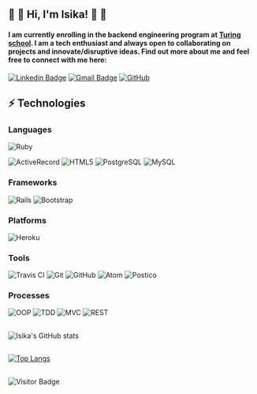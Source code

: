 ## 👋 👋 Hi, I'm Isika! 👋 👋

#### I am currently enrolling in the backend engineering program at [Turing school](https://turing.edu/).  I am a tech enthusiast and always open to collaborating on projects and innovate/disruptive ideas.  Find out more about me and feel free to connect with me here:

[![Linkedin Badge](https://img.shields.io/badge/-isika-blue?style=flat-square&logo=Linkedin&logoColor=white&link=https://www.linkedin.com/in/anirudhemmadi/)](https://www.linkedin.com/in/isika/)
[![Gmail Badge](https://img.shields.io/badge/-isika.powers@gmail.com-c14438?style=flat-square&logo=Gmail&logoColor=white&link=mailto:kanna6501@gmail.com)](mailto:isika.powers@gmail.com)
<a href="https://github.com/isikapowers" target="_blank"><img alt="GitHub" src="https://img.shields.io/badge/-@isikapowers-181717?style=flat-square&logo=GitHub&logoColor=white"></a>

## ⚡ Technologies

### Languages

![Ruby](https://img.shields.io/badge/ruby-%23CC342D.svg?style=for-the-badge&logo=ruby&logoColor=white)
<!-- ![Python](https://img.shields.io/badge/python-3670A0?style=for-the-badge&logo=python&logoColor=ffdd54) -->
![ActiveRecord](https://camo.githubusercontent.com/63172ff88a7745bc0cdff2156be4bf5ef8b033aa69ed9dec8beb016267b15207/68747470733a2f2f696d672e736869656c64732e696f2f62616467652f4163746976655265636f72642532302d3230314538342e7376673f267374796c653d666f722d7468652d6261646765266c6f676f3d4163746976655265636f7264266c6f676f436f6c6f723d7768697465)
![HTML5](https://img.shields.io/badge/-HTML5-E34F26?style=flat-square&logo=html5&logoColor=white)
![PostgreSQL](https://img.shields.io/badge/-PostgreSQL-336791?style=flat-square&logo=postgresql)
![MySQL](https://img.shields.io/badge/-MySQL-black?style=flat-square&logo=mysql)

### Frameworks

![Rails](https://img.shields.io/badge/rails-%23CC0000.svg?style=for-the-badge&logo=ruby-on-rails&logoColor=white)
![Bootstrap](https://img.shields.io/badge/-Bootstrap-563D7C?style=flat-square&logo=bootstrap)

### Platforms

![Heroku](https://img.shields.io/badge/-Heroku-430098?style=flat-square&logo=heroku)

### Tools

![Travis CI](https://camo.githubusercontent.com/14caeafb23e1ae6bc0cea913a2c39d895ec4eb64c885ba86daffd001c42fab1a/68747470733a2f2f696d672e736869656c64732e696f2f62616467652f7472617669732d2d63692d3731313943322e7376673f267374796c653d666f722d7468652d6261646765266c6f676f3d747261766973266c6f676f436f6c6f723d7768697465)
![Git](https://img.shields.io/badge/-Git-black?style=flat-square&logo=git)
![GitHub](https://img.shields.io/badge/-GitHub-181717?style=flat-square&logo=github)
![Atom](https://camo.githubusercontent.com/c0f06332081abc85aa79b6c93f931c352ffb2de3c5877c5082008e6da9dd3acd/68747470733a2f2f696d672e736869656c64732e696f2f62616467652f41746f6d2d3230314538342e7376673f267374796c653d666f722d7468652d6261646765266c6f676f3d61746f6d266c6f676f436f6c6f723d7768697465)
![Postico](https://camo.githubusercontent.com/d4f4743c806c3c1b13d16f61e6871a2d866b4e99fe99aceffa1a18ba779c40d8/68747470733a2f2f696d672e736869656c64732e696f2f62616467652f506f737469636f2532302d3241343244302e7376673f267374796c653d666f722d7468652d6261646765266c6f676f3d506f737469636f266c6f676f436f6c6f723d7768697465)

### Processes
![OOP](https://camo.githubusercontent.com/a995223eb002754903830ff36956083235d188019672776b81db3d81c525dd95/68747470733a2f2f696d672e736869656c64732e696f2f62616467652f4f4f502532302d3230314538342e7376673f267374796c653d666f722d7468652d6261646765266c6f676f3d4f4f50266c6f676f436f6c6f723d7768697465)
![TDD](https://camo.githubusercontent.com/8fa63ecc5859fc6b9fbd82929bee710ee571c2bed306819659056b86cf856d11/68747470733a2f2f696d672e736869656c64732e696f2f62616467652f5444442532302d3241343244302e7376673f267374796c653d666f722d7468652d6261646765266c6f676f3d544444266c6f676f436f6c6f723d7768697465)
![MVC](https://camo.githubusercontent.com/8e99d10396739660d502d59b03ddc29daeb6cedd2a383ff7cd80df3112f4e3f0/68747470733a2f2f696d672e736869656c64732e696f2f62616467652f4d56432532302d3235443336362e7376673f267374796c653d666f722d7468652d6261646765266c6f676f3d4d5643266c6f676f436f6c6f723d7768697465)
![REST](https://camo.githubusercontent.com/7f9eeeafe7210a1e9d7f9d1f95277f41e4cd04a97dec51699d812feb19295582/68747470733a2f2f696d672e736869656c64732e696f2f62616467652f524553542532302d3731313943322e7376673f267374796c653d666f722d7468652d6261646765266c6f676f3d52455354266c6f676f436f6c6f723d7768697465)

##
![Isika's GitHub stats](https://github-readme-stats.vercel.app/api?username=isikapowers&show_icons=true&theme=nightowl)

##
[![Top Langs](https://github-readme-stats.vercel.app/api/top-langs/?username=isikapowers&layout=compact&theme=nightowl)](https://github.com/isikapowers/github-readme-stats)
  
##
![Visitor Badge](https://visitor-badge.laobi.icu/badge?page_id=isikapowers)

